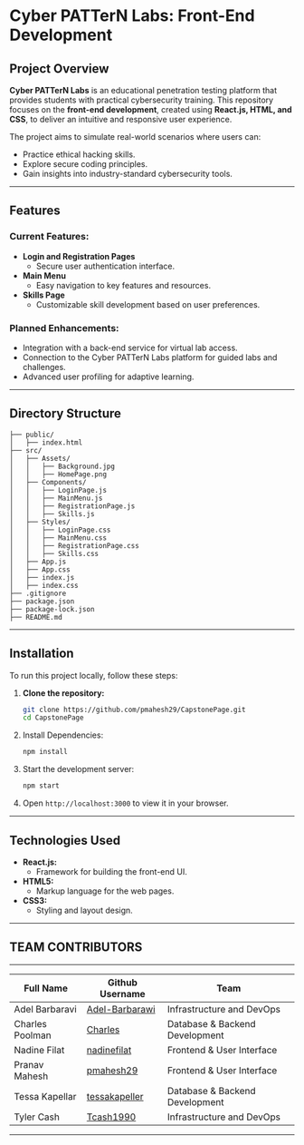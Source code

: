 # Cyber PATTerN Labs: Front-End Development

## Project Overview

**Cyber PATTerN Labs** is an educational penetration testing platform that provides students with practical cybersecurity training. This repository focuses on the **front-end development**, created using **React.js, HTML, and CSS**, to deliver an intuitive and responsive user experience.

The project aims to simulate real-world scenarios where users can:
- Practice ethical hacking skills.
- Explore secure coding principles.
- Gain insights into industry-standard cybersecurity tools.

---

## Features

### Current Features:
- **Login and Registration Pages**
  - Secure user authentication interface.
- **Main Menu**
  - Easy navigation to key features and resources.
- **Skills Page**
  - Customizable skill development based on user preferences.

### Planned Enhancements:
- Integration with a back-end service for virtual lab access.
- Connection to the Cyber PATTerN Labs platform for guided labs and challenges.
- Advanced user profiling for adaptive learning.

---

## Directory Structure
```CAPSTONE_FRONTEND/
├── public/
│   ├── index.html
├── src/
│   ├── Assets/
│   │   ├── Background.jpg
│   │   ├── HomePage.png
│   ├── Components/
│   │   ├── LoginPage.js
│   │   ├── MainMenu.js
│   │   ├── RegistrationPage.js
│   │   ├── Skills.js
│   ├── Styles/
│   │   ├── LoginPage.css
│   │   ├── MainMenu.css
│   │   ├── RegistrationPage.css
│   │   ├── Skills.css
│   ├── App.js
│   ├── App.css
│   ├── index.js
│   ├── index.css
├── .gitignore
├── package.json
├── package-lock.json
├── README.md
```


---

## Installation

To run this project locally, follow these steps:

1. **Clone the repository:**
   ```bash
   git clone https://github.com/pmahesh29/CapstonePage.git
   cd CapstonePage
2. Install Dependencies:
   ```bash
   npm install
3. Start the development server:
   ```bash
   npm start
4. Open `http://localhost:3000` to view it in your browser.

---

## Technologies Used
- **React.js:**
  - Framework for building the front-end UI.
- **HTML5:**
  - Markup language for the web pages.
- **CSS3:**
  - Styling and layout design.

---
## TEAM CONTRIBUTORS
-------------------------------------
|  Full Name       | Github Username |  Team|
|------------------|-----------------| -----------------|
|Adel Barbaravi    |   [Adel-Barbarawi](https://github.com/Adel-Barbarawi) | Infrastructure and DevOps |
|Charles Poolman   |   [Charles](https://github.com/username)               |Database & Backend Development |
|Nadine Filat      |   [nadinefilat](https://github.com/nadinefilat)     |Frontend & User Interface |
|Pranav Mahesh     |   [pmahesh29](https://github.com/pmahesh29)         |Frontend & User Interface |
|Tessa Kapellar    |   [tessakapeller](https://github.com/tessakapeller)|Database & Backend Development |
|Tyler Cash        |   [Tcash1990](https://github.com/Tcash1990)         | Infrastructure and DevOps |

------------------------------------------------------------------------
